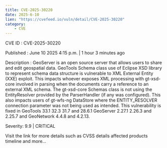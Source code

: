 ```yaml
---
title: CVE-2025-30220
date: 2025-6-10
lien: "https://cvefeed.io/vuln/detail/CVE-2025-30220"
category:
    - CVE
---
```


CVE ID : CVE-2025-30220

Published :  June 10
2025
4:15 p.m. | 1 hour
3 minutes ago

Description : GeoServer is an open source server that allows users to share and edit geospatial data. GeoTools Schema class use of Eclipse XSD library to represent schema data structure is vulnerable to XML External Entity (XXE) exploit. This impacts whoever exposes XML processing with gt-xsd-core involved in parsing
when the documents carry a reference to an external XML schema. The gt-xsd-core Schemas class is not using the EntityResolver provided by the ParserHandler (if any was configured). This also impacts users of gt-wfs-ng DataStore where the ENTITY_RESOLVER connection parameter was not being used as intended. This vulnerability is fixed in GeoTools 33.1
32.3
31.7
and 28.6.1
GeoServer 2.27.1
2.26.3
and 2.25.7
and GeoNetwork 4.4.8 and 4.2.13.

Severity: 9.9 | CRITICAL

Visit the link for more details
such as CVSS details
affected products
timeline
and more...
